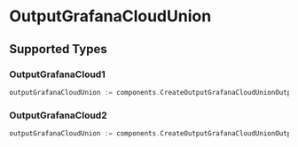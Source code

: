# OutputGrafanaCloudUnion


## Supported Types

### OutputGrafanaCloud1

```go
outputGrafanaCloudUnion := components.CreateOutputGrafanaCloudUnionOutputGrafanaCloud1(components.OutputGrafanaCloud1{/* values here */})
```

### OutputGrafanaCloud2

```go
outputGrafanaCloudUnion := components.CreateOutputGrafanaCloudUnionOutputGrafanaCloud2(components.OutputGrafanaCloud2{/* values here */})
```

